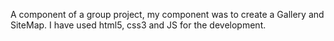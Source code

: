 A component of a group project, my component was to create a Gallery and SiteMap. I have used html5, css3 and JS for the development.
